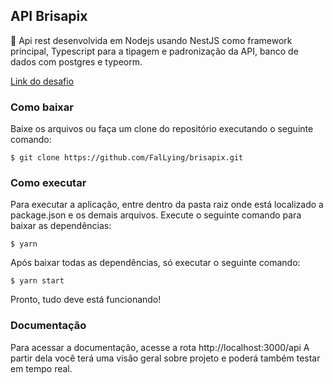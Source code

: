 ## API Brisapix

🚀 Api rest desenvolvida em Nodejs usando NestJS como framework principal, Typescript para a tipagem e padronização da API, banco de dados com postgres e typeorm.

[Link do desafio](https://github.com/brisalabs/challenge-back-end)

### Como baixar

Baixe os arquivos ou faça um clone do repositório executando o seguinte comando:

```
$ git clone https://github.com/FalLying/brisapix.git
```

### Como executar

Para executar a aplicação, entre dentro da pasta raiz onde está localizado a package.json e os demais arquivos.
Execute o seguinte comando para baixar as dependências:

```
$ yarn
```

Após baixar todas as dependências, só executar o seguinte comando:

```
$ yarn start
```

Pronto, tudo deve está funcionando!

### Documentação

Para acessar a documentação, acesse a rota http://localhost:3000/api
A partir dela você terá uma visão geral sobre  projeto e poderá também testar em tempo real.
